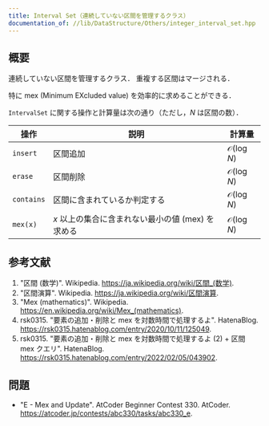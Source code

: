 ```yaml
---
title: Interval Set（連続していない区間を管理するクラス）
documentation_of: //lib/DataStructure/Others/integer_interval_set.hpp
---
```



## 概要

連続していない区間を管理するクラス．
重複する区間はマージされる．

特に mex (Minimum EXcluded value) を効率的に求めることができる．

`IntervalSet` に関する操作と計算量は次の通り（ただし，$N$ は区間の数）．

| 操作       | 説明                                              | 計算量                |
| ---------- | ------------------------------------------------- | --------------------- |
| `insert`   | 区間追加                                          | $\mathcal{O}(\log N)$ |
| `erase`    | 区間削除                                          | $\mathcal{O}(\log N)$ |
| `contains` | 区間に含まれているか判定する                      | $\mathcal{O}(\log N)$ |
| `mex(x)`   | $x$ 以上の集合に含まれない最小の値 (mex) を求める | $\mathcal{O}(\log N)$ |


## 参考文献

1. "区間 (数学)". Wikipedia. <https://ja.wikipedia.org/wiki/区間_(数学)>.
2. "区間演算". Wikipedia. <https://ja.wikipedia.org/wiki/区間演算>.
3. "Mex (mathematics)". Wikipedia. <https://en.wikipedia.org/wiki/Mex_(mathematics)>.
4. rsk0315. "要素の追加・削除と mex を対数時間で処理するよ". HatenaBlog. <https://rsk0315.hatenablog.com/entry/2020/10/11/125049>.
5. rsk0315. "要素の追加・削除と mex を対数時間で処理するよ (2) + 区間 mex クエリ". HatenaBlog. <https://rsk0315.hatenablog.com/entry/2022/02/05/043902>.


## 問題

- "E - Mex and Update". AtCoder Beginner Contest 330. AtCoder. <https://atcoder.jp/contests/abc330/tasks/abc330_e>.
